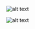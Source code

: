 ![alt text](https://github.com/GrzegorzFryger/NAI/blob/master/Lab_04/example_usage2.png)

![alt text](https://github.com/GrzegorzFryger/NAI/blob/master/Lab_04/example_usage.png)

